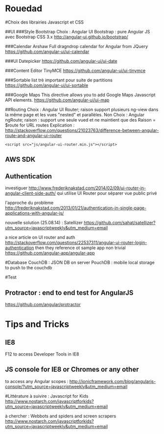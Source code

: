 Rouedad
=======

#Choix des librairies Javascript et CSS

##UI
###Style Bootstrap
Choix : Angular UI Bootstrap : pure Angular JS avec Bootstrap CSS 3.x
http://angular-ui.github.io/bootstrap/

###Calendar Arshaw 
Full dragndrop calendar for Angular from JQuery
https://github.com/angular-ui/ui-calendar

###UI Datepicker
https://github.com/angular-ui/ui-date

###Content Editor
TinyMCE 
https://github.com/angular-ui/ui-tinymce

###Sortable list
trè important pour suite de partitions
https://github.com/angular-ui/ui-sortable

###Google Maps
This directive allows you to add Google Maps Javascript API elements.
https://github.com/angular-ui/ui-map


##Routing
Choix : Angular UI Router; raison support plusieurs ng-view dans la même page et les vues "nested" et parallèles.
Non Choix : Angular ngRoute; raison : support une seule vued et ne maintient que des 
Raison = $route for URL routes 
Explication : http://stackoverflow.com/questions/21023763/difference-between-angular-route-and-angular-ui-router

```
<script src="js/angular-ui-router.min.js"></script>
```

## AWS SDK

## Authentication
investiguer http://www.frederiknakstad.com/2014/02/09/ui-router-in-angular-client-side-auth/
qui utilise UI Router pour séparer vue public privé

l'approche du problème http://frederiknakstad.com/2013/01/21/authentication-in-single-page-applications-with-angular-js/

nouvelle solution (25.08.14) : Satellizer
https://github.com/sahat/satellizer?utm_source=javascriptweekly&utm_medium=email


a nice article on UI router and auth http://stackoverflow.com/questions/22537311/angular-ui-router-login-authentication
then they reference ot sample app non trivial
https://github.com/angular-app/angular-app

#Database
CouchDB : JSON DB on server
PouchDB : mobile local storage to push to the couchdb

#Test
## Protractor : end to end test for AngularJS
https://github.com/angular/protractor

# Tips and Tricks
## IE8
F12 to access Developer Tools in IE8

## JS console for IE8 or Chromes or any other
to access any Angular scopes : 
http://ionicframework.com/blog/angularjs-console/?utm_source=javascriptweekly&utm_medium=email


#Littérature
à suivire : Javascript for Kids
http://www.nostarch.com/javascriptforkids?utm_source=javascriptweekly&utm_medium=email

à chercher : Webbots and spiders and screen scrapers http://www.nostarch.com/javascriptforkids?utm_source=javascriptweekly&utm_medium=email




